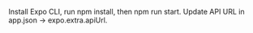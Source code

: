 Install Expo CLI, run npm install, then npm run start. Update API URL in app.json -> expo.extra.apiUrl.
